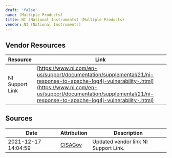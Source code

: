 ```yaml
---
draft: 'false'
name: (Multiple Products)
title: NI (National Instruments) (Multiple Products)
vendor: NI (National Instruments)
---
```


## Vendor Resources
| Resource | Link |
| --- | --- |
| NI Support Link | [https://www.ni.com/en-us/support/documentation/supplemental/21/ni-response-to-apache-log4j-vulnerability-.html](https://www.ni.com/en-us/support/documentation/supplemental/21/ni-response-to-apache-log4j-vulnerability-.html) |



## Sources
| Date | Attribution | Description |
| --- | --- | --- |
| 2021-12-17 14:04:59 | [CISAGov](https://raw.githubusercontent.com/cisagov/log4j-affected-db/develop/README.md) | Updated vendor link NI Support Link.  |
